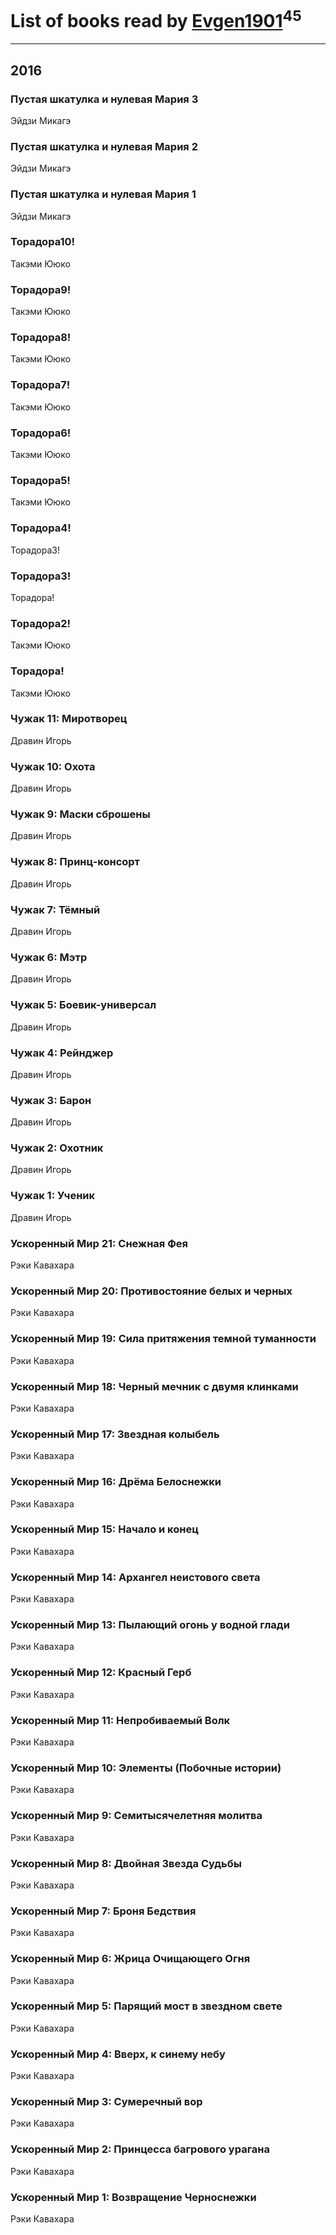 # List of books read by [Evgen1901](http://vk.com/id193175070)<sup>45</sup>
---

## 2016

### Пустая шкатулка и нулевая Мария 3
Эйдзи Микагэ


### Пустая шкатулка и нулевая Мария 2
Эйдзи Микагэ


### Пустая шкатулка и нулевая Мария 1
Эйдзи Микагэ


### Торадора10!
Такэми Ююко


### Торадора9!
Такэми Ююко


### Торадора8!
Такэми Ююко


### Торадора7!
Такэми Ююко


### Торадора6!
Такэми Ююко


### Торадора5!
Такэми Ююко


### Торадора4!
Торадора3!


### Торадора3!
Торадора!


### Торадора2!
Такэми Ююко


### Торадора!
Такэми Ююко


### Чужак 11: Миротворец
Дравин Игорь


### Чужак 10: Охота
Дравин Игорь


### Чужак 9: Маски сброшены
Дравин Игорь


### Чужак 8: Принц-консорт
Дравин Игорь


### Чужак 7: Тёмный
Дравин Игорь


### Чужак 6: Мэтр
Дравин Игорь


### Чужак 5: Боевик-универсал
Дравин Игорь


### Чужак 4: Рейнджер
Дравин Игорь


### Чужак 3: Барон
Дравин Игорь


### Чужак 2: Охотник
Дравин Игорь


### Чужак 1: Ученик
Дравин Игорь


### Ускоренный Мир 21: Снежная Фея
Рэки Кавахара


### Ускоренный Мир 20: Противостояние белых и черных
Рэки Кавахара


### Ускоренный Мир 19: Сила притяжения темной туманности
Рэки Кавахара


### Ускоренный Мир 18: Черный мечник с двумя клинками
Рэки Кавахара


### Ускоренный Мир 17: Звездная колыбель
Рэки Кавахара


### Ускоренный Мир 16: Дрёма Белоснежки
Рэки Кавахара


### Ускоренный Мир 15: Начало и конец
Рэки Кавахара


### Ускоренный Мир 14: Архангел неистового света
Рэки Кавахара


### Ускоренный Мир 13: Пылающий огонь у водной глади
Рэки Кавахара


### Ускоренный Мир 12: Красный Герб
Рэки Кавахара


### Ускоренный Мир 11: Непробиваемый Волк
Рэки Кавахара


### Ускоренный Мир 10: Элементы (Побочные истории)
Рэки Кавахара


### Ускоренный Мир 9: Семитысячелетняя молитва
Рэки Кавахара


### Ускоренный Мир 8: Двойная Звезда Судьбы
Рэки Кавахара


### Ускоренный Мир 7: Броня Бедствия
Рэки Кавахара


### Ускоренный Мир 6: Жрица Очищающего Огня
Рэки Кавахара


### Ускоренный Мир 5: Парящий мост в звездном свете
Рэки Кавахара


### Ускоренный Мир 4: Вверх, к синему небу
Рэки Кавахара


### Ускоренный Мир 3: Сумеречный вор
Рэки Кавахара


### Ускоренный Мир 2: Принцесса багрового урагана
Рэки Кавахара


### Ускоренный Мир 1: Возвращение Черноснежки
Рэки Кавахара



